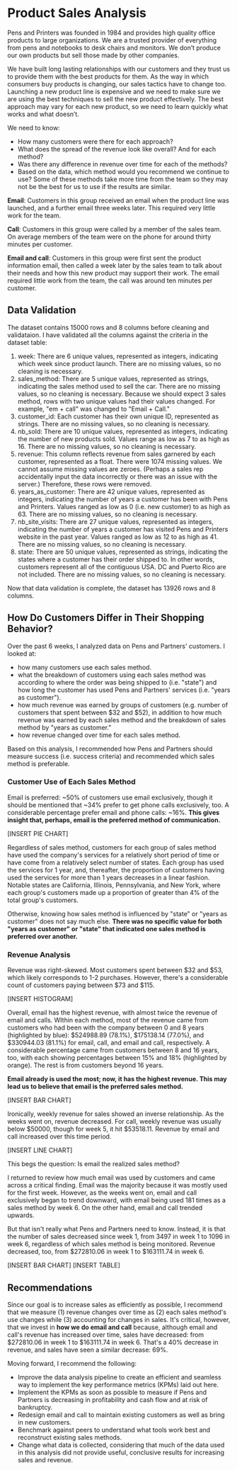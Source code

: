 # Product Sales Analysis

Pens and Printers was founded in 1984 and provides high quality office products to large organizations. We are a trusted provider of everything from pens and notebooks to desk chairs and monitors. We don’t produce our own products but sell those made by other companies.

We have built long lasting relationships with our customers and they trust us to provide them with the best products for them. As the way in which consumers buy products is changing, our sales tactics have to change too. Launching a new product line is expensive and we need to make sure we are using the best techniques to sell the new product effectively. The best approach may vary for each new product, so we need to learn quickly what works and what doesn’t.

We need to know:

- How many customers were there for each approach?
- What does the spread of the revenue look like overall? And for each method?
- Was there any difference in revenue over time for each of the methods?
- Based on the data, which method would you recommend we continue to use? Some of these methods take more time from the team so they may not be the best for us to use if the results are similar.

**Email**: Customers in this group received an email when the product line was launched, and a further email three weeks later. This required very little work for the team.

**Call**: Customers in this group were called by a member of the sales team. On average members of the team were on the phone for around thirty minutes per customer.

**Email and call**: Customers in this group were first sent the product information email, then called a week later by the sales team to talk about their needs and how this new product may support their work. The email required little work from the team, the call was around ten minutes per customer.

## Data Validation

The dataset contains 15000 rows and 8 columns before cleaning and validataion. I have validated all the columns against the criteria in the dataset table:

1. week: There are 6 unique values, represented as integers, indicating which week since product launch. There are no missing values, so no cleaning is necessary. 
2. sales_method: There are 5 unique values, represented as strings, indicating the sales method used to sell the car. There are no missing values, so no cleaning is necessary. Because we should expect 3 sales method, rows with two unique values had their values changed. For example, "em + call" was changed to "Email + Call." 
3. customer_id: Each customer has their own unique ID, represented as strings. There are no missing values, so no cleaning is necessary.
4. nb_sold: There are 10 unique values, represented as integers, indicating the number of new products sold. Values range as low as 7 to as high as 16. There are no missing values, so no cleaning is necessary. 
5. revenue: This column reflects revenue from sales garnered by each customer, represented as a float. There were 1074 missing values. We cannot assume missing values are zeroes. (Perhaps a sales rep accidentally input the data incorrectly or there was an issue with the server.) Therefore, these rows were removed.
6. years_as_customer: There are 42 unique values, represented as integers, indicating the number of years a customer has been with Pens and Printers. Values ranged as low as 0 (i.e. new customer) to as high as 63. There are no missing values, so no cleaning is necessary.
7. nb_site_visits: There are 27 unique values, represented as integers, indicating the number of years a customer has visited Pens and Printers website in the past year. Values ranged as low as 12 to as high as 41. There are no missing values, so no cleaning is necessary. 
8. state: There are 50 unique values, represented as strings, indicating the states where a customer has their order shipped to. In other words, customers represent all of the contiguous USA. DC and Puerto Rico are not included. There are no missing values, so no cleaning is necessary.

Now that data validation is complete, the dataset has 13926 rows and 8 columns.

## How Do Customers Differ in Their Shopping Behavior?

Over the past 6 weeks, I analyzed data on Pens and Partners' customers. I looked at:

- how many customers use each sales method.
- what the breakdown of customers using each sales method was according to where the order was being shipped to (i.e. "state") and how long the customer has used Pens and Partners' services (i.e. "years as customer").
- how much revenue was earned by groups of customers (e.g. number of customers that spent between $32 and $52), in addition to how much revenue was earned by each sales method and the breakdown of sales method by "years as customer."
- how revenue changed over time for each sales method.

Based on this analysis, I recommended how Pens and Partners should measure success (i.e. success criteria) and recommended which sales method is preferable. 

### Customer Use of Each Sales Method

Email is preferred: ~50% of customers use email exclusively, though it should be mentioned that ~34% prefer to get phone calls exclusively, too. A considerable percentage prefer email and phone calls: ~16%. **This gives insight that, perhaps, email is the preferred method of communication.**

[INSERT PIE CHART]

Regardless of sales method, customers for each group of sales method have used the company's services for a relatively short period of time or have come from a relatively select number of states. Each group has used the services for 1 year, and, thereafter, the proportion of customers having used the services for more than 1 years decreases in a linear fashion. Notable states are California, Illinois, Pennsylvania, and New York, where each group's customers made up a proportion of greater than 4% of the total group's customers. 

Otherwise, knowing how sales method is influenced by "state" or "years as customer" does not say much else. **There was no specific value for both "years as customer" or "state" that indicated one sales method is preferred over another.**

### Revenue Analysis

Revenue was right-skewed. Most customers spent between $32 and $53, which likely corresponds to 1-2 purchases. However, there's a considerable count of customers paying between $73 and $115.

[INSERT HISTOGRAM]

Overall, email has the highest revenue, with almost twice the revenue of email and calls. WIthin each method, most of the revenue came from customers who had been with the company between 0 and 8 years (highlighted by blue): $524988.89 (78.1%), $175138.14 (77.0%), and $330944.03 (81.1%) for email, call, and email and call, respectively. A considerable percentage came from customers between 8 and 16 years, too, with each showing percentages between 15% and 18% (highlighted by orange). The rest is from customers beyond 16 years.

**Email already is used the most; now, it has the highest revenue. This may lead us to believe that email is the preferred sales method.** 

[INSERT BAR CHART]

Ironically, weekly revenue for sales showed an inverse relationship. As the weeks went on, revenue decreased. For call, weekly revenue was usually below $50000, though for week 5, it hit $53518.11. Revenue by email and call increased over this time period.

[INSERT LINE CHART]

This begs the question: Is email the realized sales method?

I returned to review how much email was used by customers and came across a critical finding. Email was the majority because it was mostly used for the first week. However, as the weeks went on, email and call exclusively began to trend downward, with email being used 181 times as a sales method by week 6. On the other hand, email and call trended upwards.

But that isn't really what Pens and Partners need to know. Instead, it is that the number of sales decreased since week 1, from 3497 in week 1 to 1096 in week 6, regardless of which sales method is being monitored. Revenue decreased, too, from $272810.06 in week 1 to $163111.74 in week 6.

[INSERT BAR CHART]
[INSERT TABLE]

## Recommendations

Since our goal is to increase sales as efficiently as possible, I recommend that we measure (1) revenue changes over time as (2) each sales method's use changes while (3) accounting for changes in sales. It's critical, however, that we invest in **how we do email and call** because, although email and call's revenue has increased over time, sales have decreased: from $272810.06 in week 1 to $163111.74 in week 6. That's a 40% decrease in revenue, and sales have seen a similar decrease: 69%.

Moving forward, I recommend the following:

- Improve the data analysis pipeline to create an efficient and seamless way to implement the key performance metrics (KPMs) laid out here.
- Implement the KPMs as soon as possible to measure if Pens and Partners is decreasing in profitability and cash flow and at risk of bankruptcy.
- Redesign email and call to maintain existing customers as well as bring in new customers.
- Benchmark against peers to understand what tools work best and reconstruct existing sales methods.
- Change what data is collected, considering that much of the data used in this analysis did not provide useful, conclusive results for increasing sales and revenue. 
